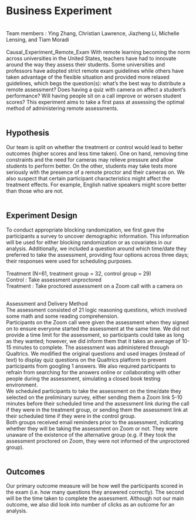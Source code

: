 <h1>Business Experiment</h1><br>
Team members :  Ying Zhang, Christian Lawrence, Jiazheng Li, Michelle Lensing, and Tiam Moradi<br><br>


</h2>Causal_Experiment_Remote_Exam</h2>
With remote learning becoming the norm across universities in the United States, teachers have had to innovate around the way they assess their students. Some universities and professors have adopted strict remote exam guidelines while others have taken advantage of the flexible situation and provided more relaxed guidelines, which begs the question(s): what’s the best way to distribute a remote assessment? Does having a quiz with camera on affect a student’s performance? Will having people sit on a call improve or worsen student scores? This experiment aims to take a first pass at assessing the optimal method of administering remote assessments. <br><br>


<h2>Hypothesis</h2>
Our team is split on whether the treatment or control would lead to better outcomes (higher scores and less
time taken). One on hand, removing time constraints and the need for cameras may relieve pressure and
allow students to perform better. On the other, students may take tests more seriously with the presence of a
remote proctor and their cameras on. We also suspect that certain participant characteristics might affect
the treatment effects. For example, English native speakers might score better than those who are not.<br><br>


<h2>Experiment Design</h2>

To conduct appropriate blocking randomization, we first gave the participants a survey to uncover demographic
information. This information will be used for either blocking randomization or as covariates in our analysis.
Additionally, we included a question around which time/date they preferred to take the assessment, providing
four options across three days; their responses were used for scheduling purposes.<br><br>
Treatment (N=61, treatment group = 32, control group = 29)<br>
Control : Take assessment unproctored<br>
Treatment : Take proctored assessment on a Zoom call with a camera on<br><br>

Assessment and Delivery Method<br>
The assessment consisted of 21 logic reasoning questions, which involved some math and some reading
comprehension.<br>
Participants on the Zoom call were given the assessment when they signed on to ensure everyone started the
assessment at the same time. We did not provide a time limit for the assessment, so participants could take
as long as they wanted; however, we did inform them that it takes an average of 10-15 minutes to complete.
The assessment was administered through Qualtrics. We modified the original questions and used images
(instead of text) to display quiz questions on the Qualtrics platform to prevent participants from googling
1
answers. We also required participants to refrain from searching for the answers online or collaborating with
other people during the assessment, simulating a closed book testing environment.<br>
We scheduled participants to take the assessment on the time/date they selected on the preliminary survey,
either sending them a Zoom link 5-10 minutes before their scheduled time and the assessment link during the
call if they were in the treatment group, or sending them the assessment link at their scheduled time if they
were in the control group.<br>
Both groups received email reminders prior to the assessment, indicating whether they will be taking the
assessment on Zoom or not. They were unaware of the existence of the alternative group (e.g. if they took
the assessment proctored on Zoom, they were not informed of the unproctored group).<br><br>

<h2>Outcomes</h2>
Our primary outcome measure will be how well the participants scored in the exam (i.e. how many questions
they answered correctly). The second will be the time taken to complete the assessment. Although not our
main outcome, we also did look into number of clicks as an outcome for an analysis.
